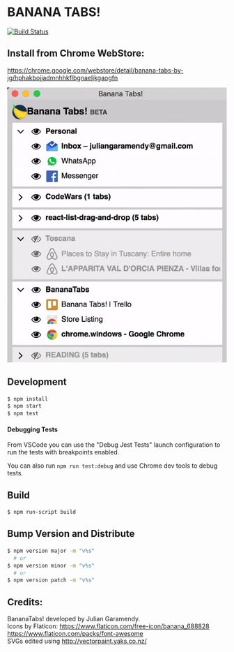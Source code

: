 # BANANA TABS!

[![Build Status](https://travis-ci.org/JulianG/bananatabs.svg?branch=master&x)](https://travis-ci.org/JulianG/bananatabs)

## Install from Chrome WebStore:

https://chrome.google.com/webstore/detail/banana-tabs-by-jg/hphakbojjadmnhhkflbgnaeljkgaogfn

![](https://github.com/JulianG/bananatabs/blob/master/img/drag-drop.gif?raw=true)

## Development

```sh
$ npm install
$ npm start
$ npm test
```

#### Debugging Tests

From VSCode you can use the "Debug Jest Tests" launch configuration to run the tests with breakpoints enabled.

You can also run `npm run test:debug` and use Chrome dev tools to debug tests.

## Build

```sh
$ npm run-script build
```

## Bump Version and Distribute

```sh
$ npm version major -m "v%s"
  # or 
$ npm version minor -m "v%s"
  # or
$ npm version patch -m "v%s"
```

## Credits:

BananaTabs! developed by Julian Garamendy.<br />
Icons by Flaticon: https://www.flaticon.com/free-icon/banana_688828 https://www.flaticon.com/packs/font-awesome<br />
SVGs edited using http://vectorpaint.yaks.co.nz/


